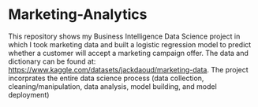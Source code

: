 # Marketing-Analytics
This repository shows my Business Intelligence Data Science project in which I took marketing data and built a logistic regression model to predict whether a customer will accept a marketing campaign offer. The data and dictionary can be found at: https://www.kaggle.com/datasets/jackdaoud/marketing-data.
The project incorprates the entire data science process (data collection, cleaning/manipulation, data analysis, model building, and model deployment)
